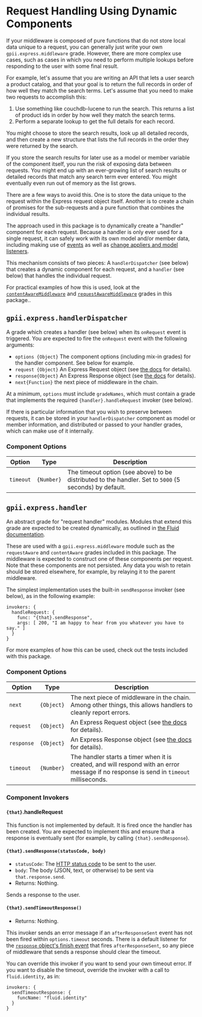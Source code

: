 # Request Handling Using Dynamic Components

If your middleware is composed of pure functions that do not store local data unique to a request, you can generally
just write your own `gpii.express.middleware` grade.  However, there are more complex use cases, such as cases in which
you need to perform multiple lookups before responding to the user with some final result.

For example, let's assume that you are writing an API that lets a user search a product catalog, and that your goal is
to return the full records in order of how well they match the search terms.  Let's assume that  you need to make two
requests to accomplish this:

1. Use something like couchdb-lucene to run the search.  This returns a list of product ids in order by how well they match the search terms.
2. Perform a separate lookup to get the full details for each record.

You might choose to store the search results, look up all detailed records, and then create a new structure that lists the
full records in the order they were returned by the search.

If you store the search results for later use as a model or member variable of the component itself, you run the risk of
exposing data between requests.  You might end up with an ever-growing list of search results or detailed records that
match any search term ever entered.  You might eventually even run out of memory as the list grows.

There are a few ways to avoid this.  One is to store the data unique to the request within the Express request
object itself.  Another is to create a chain of promises for the sub-requests and a pure function that combines the
individual results.

The approach used in this package is to dynamically create a "handler" component for each request.  Because a handler
is only ever used for a single request, it can safely work with its own model and/or member data, including making use
of [events](http://docs.fluidproject.org/infusion/development/InfusionEventSystem.html) as well as
[change appliers and model listeners](http://docs.fluidproject.org/infusion/development/ChangeApplierAPI.html).

This mechanism consists of two pieces: A `handlerDispatcher` (see below) that creates a dynamic component for each
request, and a `handler` (see below) that handles the individual request.

For practical examples of how this is used, look at the [`contentAwareMiddleware`](contentAwareMiddleware.md) and
[`requestAwareMiddleware`](requestAwareMiddleware.md) grades in this package..


## `gpii.express.handlerDispatcher`

A grade which creates a handler (see below) when its `onRequest` event is triggered.  You are expected to fire the
`onRequest` event with the following arguments:

* `options {Object}` The component options (including mix-in grades) for the handler component.  See below for example.
* `request {Object}` An Express Request object (see [the docs](express.md) for details).
* `response{Object}` An Express Response object (see [the docs](response.md) for details).
* `next{Function}` the next piece of middleware in the chain.

At a minimum, `options` must include `gradeNames`, which must contain a grade that implements the required
`{handler}.handleRequest` invoker (see below).

If there is particular information that you wish to preserve between requests, it can be stored in your
`handlerDispatcher` component as model or member information, and distributed or passed to your handler grades,
which can make use of it internally.

### Component Options

| Option     | Type       | Description |
| ---------- | ---------- | ----------- |
| `timeout`  | `{Number}` | The timeout option (see above) to be distributed to the handler. Set to `5000` (5 seconds) by default. |


## `gpii.express.handler`

An abstract grade for "request handler" modules.  Modules that extend this grade are expected to be created
dynamically, as outlined in [the Fluid documentation](http://docs.fluidproject.org/infusion/development/SubcomponentDeclaration.html#dynamic-subcomponents-with-a-source-event).

These are used with a `gpii.express.middleware` module such as the `requestAware` and `contentAware` grades included in
this package.  The middleware is expected to construct one of these components per request.  Note that these
components are not persisted.  Any data you wish to retain should be stored elsewhere, for example, by relaying it
to the parent middleware.

The simplest implementation uses the built-in `sendResponse` invoker (see below), as in the following example:

```
invokers: {
  handleRequest: {
    func: "{that}.sendResponse",
    args: [ 200, "I am happy to hear from you whatever you have to say." ]
  }
}
```

For more examples of how this can be used, check out the tests included with this package.


### Component Options

| Option     | Type       | Description |
| ---------- | ---------- | ----------- |
| `next`     | `{Object}` | The next piece of middleware in the chain.  Among other things, this allows handlers to cleanly report errors. |
| `request`  | `{Object}` | An Express Request object (see [the docs](request.md) for details). |
| `response` | `{Object}` | An Express Response object (see [the docs](response.md) for details). |
| `timeout`  | `{Number}` | The handler starts a timer when it is created, and will respond with an error message if no response is send in `timeout` milliseconds. |


### Component Invokers

#### `{that}`.handleRequest

This function is not implemented by default.  It is fired once the handler has been created.  You are expected
to implement this and ensure that a response is eventually sent (for example, by calling `{that}.sendResponse`).

#### `{that}.sendResponse(statusCode, body)`
* `statusCode`: The [HTTP status code](https://en.wikipedia.org/wiki/List_of_HTTP_status_codes) to be sent to the user.
* `body`: The body (JSON, text, or otherwise) to be sent via `that.response.send`.
* Returns: Nothing.

Sends a response to the user.

#### `{that}.sendTimeoutResponse()`
* Returns: Nothing.

This invoker sends an error message if an `afterResponseSent` event has not been fired within `options.timeout` seconds.
There is a default listener for the [`response` object's finish event](https://nodejs.org/api/http.html#http_event_finish)
that fires `afterResponseSent`, so any piece of middleware that sends a response should clear the timeout.

You can override this invoker if you want to send your own timeout error.  If you want to disable the timeout,
override the invoker with a call to `fluid.identity`, as in:

```
invokers: {
  sendTimeoutResponse: {
    funcName: "fluid.identity"
  }
}
```

